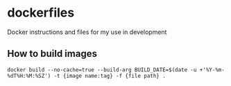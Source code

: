 # dockerfiles
Docker instructions and files for my use in development


## How to build images
```
docker build --no-cache=true --build-arg BUILD_DATE=$(date -u +'%Y-%m-%dT%H:%M:%SZ') -t {image name:tag} -f {file path} .
```
